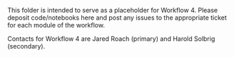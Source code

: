 This folder is intended to serve as a placeholder for Workflow 4. Please deposit code/notebooks here and post any issues to the appropriate ticket for each module of the workflow.

Contacts for Workflow 4 are Jared Roach (primary) and Harold Solbrig (secondary).

